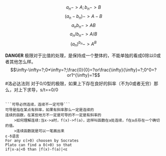 $$a_n->A; b_n->B$$
$$(a_n-b_n)->A-B$$
$$a_nb_n->AB$$
$$a_n/b_n->A/B$$
$$(a_n)^{b_n}->A^B$$

**DANGER**
极限对于比值的处理，是保持成一个整体的，不能单独的看成0除以0或者其他怎么样。
$$\infty-\infty=?;0*\infty=?;\frac{0}{0}=?or\frac{\infty}{\infty}=?;0^0=?or1^{\infty}=?$$
#洛必达法则
对于0/0型的极限，如果上下存在良好的斜率（不为0或者无穷）那么，对上下求导，s/t\=\=0/0


```

```可导必然连续，连续不一定可导```
可导是指在某点有斜率，如果有斜率那么一定是连续的
连续的函数，在某些地方不一定是可导的不一定是有斜率的
	>如何理解连续:当x->a时，f(x)->f(a)，这样叫函数在a处连续，f在a点存在一个确切的值。
	>连续函数就是可以一笔画出来
ε-δ语言
For any ε(>0) choosen by Socrates 
Plato can find a δ(>0) so that
if|x-a|<δ than |f(x)-f(a)|<ε
```
